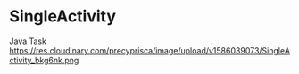 # SingleActivity
Java Task
https://res.cloudinary.com/precyprisca/image/upload/v1586039073/SingleActivity_bkg6nk.png
